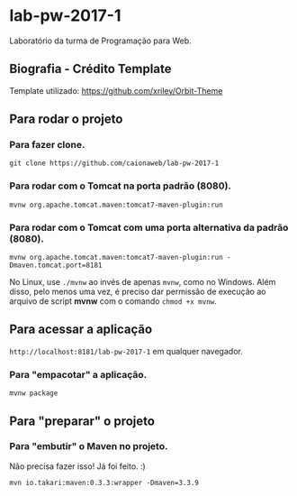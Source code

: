 # lab-pw-2017-1

Laboratório da turma de Programação para Web.

## Biografia - Crédito Template 

Template utilizado: https://github.com/xriley/Orbit-Theme

## Para rodar o projeto

### Para fazer clone.

`git clone https://github.com/caionaweb/lab-pw-2017-1`

### Para rodar com o Tomcat na porta padrão (8080).

`mvnw org.apache.tomcat.maven:tomcat7-maven-plugin:run`

### Para rodar com o Tomcat com uma porta alternativa da padrão (8080).

`mvnw org.apache.tomcat.maven:tomcat7-maven-plugin:run -Dmaven.tomcat.port=8181`

No Linux, use `./mvnw` ao invés de apenas `mvnw`, como no Windows. Além disso, pelo menos uma vez, é preciso dar permissão de execução ao arquivo de script **mvnw** com o comando `chmod +x mvnw`.

## Para acessar a aplicação

`http://localhost:8181/lab-pw-2017-1` em qualquer navegador.

### Para "empacotar" a aplicação.

`mvnw package`

## Para "preparar" o projeto

### Para "embutir" o Maven no projeto.

Não precisa fazer isso! Já foi feito. :)

`mvn io.takari:maven:0.3.3:wrapper -Dmaven=3.3.9`
